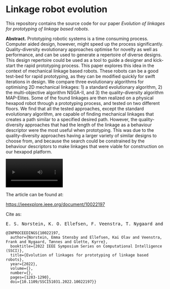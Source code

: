 # Linkage robot evolution

This repository contains the source code for our paper *Evolution of linkages for prototyping of linkage based robots*.

**Abstract.** Prototyping robotic systems is a time consuming process. Computer aided design, however, might speed up the process significantly. Quality-diversity evolutionary approaches optimise for novelty as well as performance, and can be used to generate a repertoire of diverse designs. This design repertoire could be used as a tool to guide a designer and kick-start the rapid prototyping process. This paper explores this idea in the context of mechanical linkage based robots. These robots can be a good test-bed for rapid prototyping, as they can be modified quickly for swift iterations in design. We compare three evolutionary algorithms for optimising 2D mechanical linkages: 1) a standard evolutionary algorithm, 2) the multi-objective algorithm NSGA-II, and 3) the quality-diversity algorithm MAP-Elites. Some of the found linkages are then realized on a physical hexapod robot through a prototyping process, and tested on two different floors. We find that all the tested approaches, except the standard evolutionary algorithm, are capable of finding mechanical linkages that creates a path similar to a specified desired path. However, the quality-diversity approaches that had the length of the linkage as a behaviour descriptor were the most useful when prototyping. This was due to the quality-diversity approaches having a larger variety of similar designs to choose from, and because the search could be constrained by the behaviour descriptors to make linkages that were viable for construction on our hexapod platform.


<video src='videos/AU-1_carpet.MOV' width=180></video>


The article can be found at:

https://ieeexplore.ieee.org/document/10022197

Cite as:



<pre>
E. S. Norstein, K. O. Ellefsen, F. Veenstra, T. Nygaard and K. Glette, "Evolution of linkages for prototyping of linkage based robots," 2022 IEEE Symposium Series on Computational Intelligence (SSCI), Singapore, Singapore, 2022, pp. 1283-1290, doi: 10.1109/SSCI51031.2022.10022197.
</pre>



```
@INPROCEEDINGS{10022197,
  author={Norstein, Emma Stensby and Ellefsen, Kai Olav and Veenstra, Frank and Nygaard, Tønnes and Glette, Kyrre},
  booktitle={2022 IEEE Symposium Series on Computational Intelligence (SSCI)}, 
  title={Evolution of linkages for prototyping of linkage based robots}, 
  year={2022},
  volume={},
  number={},
  pages={1283-1290},
  doi={10.1109/SSCI51031.2022.10022197}}
```
